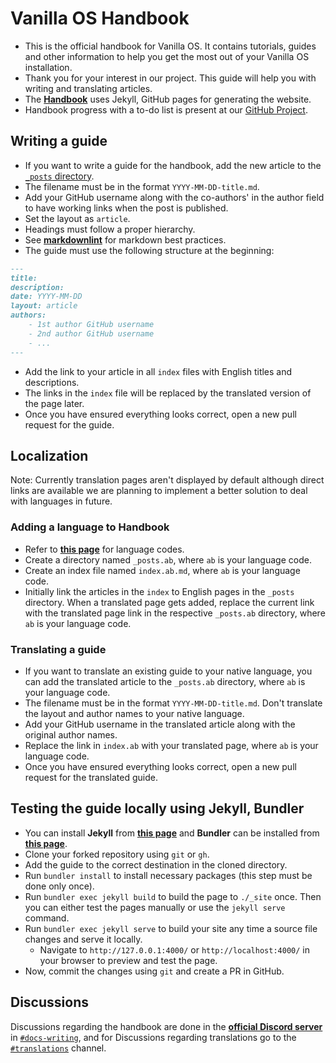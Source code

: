 # Vanilla OS Handbook

- This is the official handbook for Vanilla OS. It contains tutorials, guides and
other information to help you get the most out of your Vanilla OS installation.
- Thank you for your interest in our project. This guide will help you with writing and translating articles.
- The [**Handbook**](https://github.com/Vanilla-OS/handbook) uses Jekyll, GitHub pages for generating the website.
- Handbook progress with a to-do list is present at our [GitHub Project](https://github.com/orgs/Vanilla-OS/projects/2).

## Writing a guide

- If you want to write a guide for the handbook, add the
new article to the [`_posts` directory](https://github.com/Vanilla-OS/handbook/tree/main/_posts).
- The filename must be in the format
`YYYY-MM-DD-title.md`.
- Add your GitHub username along with the co-authors' in the
author field to have working links when the post is published.
- Set the layout as
`article`.
- Headings must follow a proper hierarchy.
- See [**markdownlint**](https://github.com/DavidAnson/markdownlint) for markdown best practices.
- The guide must use the following structure at the beginning:

```md
---
title:
description:
date: YYYY-MM-DD
layout: article
authors: 
    - 1st author GitHub username
    - 2nd author GitHub username
    - ...
---
```

- Add the link to your article in all `index` files with English titles and descriptions.
- The links in the `index` file will be replaced by the translated version of the page later.
- Once you have ensured everything looks correct, open a new pull
request for the guide.

## Localization

Note: Currently translation pages aren't displayed by default although direct links are available we are planning to implement a better solution to deal with languages in future.

### Adding a language to Handbook

-  Refer to 
[**this page**](https://en.wikipedia.org/wiki/List_of_ISO_639-1_codes) for language codes.
- Create a directory named `_posts.ab`, where `ab` is your language code.
- Create an index file named `index.ab.md`, where `ab` is your language code.
- Initially link the articles in the `index` to English pages in the `_posts` directory. When a translated page gets added, replace the current link with the translated page link in the respective `_posts.ab` directory, where `ab` is your language code.

### Translating a guide

- If you want to translate an existing guide to your native language, you can add the translated
article to the `_posts.ab` directory, where `ab` is your language code.
- The filename must be in the format `YYYY-MM-DD-title.md`. Don't translate the layout
and author names to your native language.
- Add your GitHub username in the translated
article along with the original author names.
- Replace the link in `index.ab` with your translated page, where `ab` is your language code.
- Once you have ensured everything looks correct, open a new pull
request for the translated guide.

## Testing the guide locally using Jekyll, Bundler

- You can install **Jekyll** from [**this page**](https://jekyllrb.com/docs/installation/) and **Bundler** can be installed from [**this page**](https://bundler.io).
- Clone your forked repository using `git` or `gh`.
- Add the guide to the correct destination in the cloned directory.
- Run `bundler install` to install necessary packages (this step must be done only once).
- Run `bundler exec jekyll build` to build the page to `./_site` once. Then you can either test the pages manually or use the `jekyll serve` command.
- Run `bundler exec jekyll serve` to build your site any time a source file changes and serve it locally.
  - Navigate to `http://127.0.0.1:4000/` or `http://localhost:4000/` in your browser to preview and test the page.
- Now, commit the changes using `git` and create a PR in GitHub.

## Discussions

Discussions regarding the handbook are done in the [**official Discord server**](https://discord.com/invite/34J8PFsk) in [`#docs-writing`](https://discord.com/channels/1023243680829681704/1035287786330263703), and for Discussions regarding translations go to the [`#translations`](https://discord.com/channels/1023243680829681704/1037028192583692358) channel.
